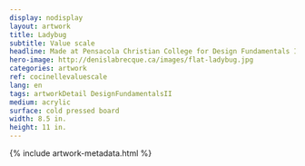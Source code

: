 ```yaml
---
display: nodisplay
layout: artwork
title: Ladybug
subtitle: Value scale
headline: Made at Pensacola Christian College for Design Fundamentals II
hero-image: http://denislabrecque.ca/images/flat-ladybug.jpg
categories: artwork
ref: cocinellevaluescale
lang: en
tags: artworkDetail DesignFundamentalsII
medium: acrylic
surface: cold pressed board
width: 8.5 in.
height: 11 in.
---
```

{% include artwork-metadata.html %}
